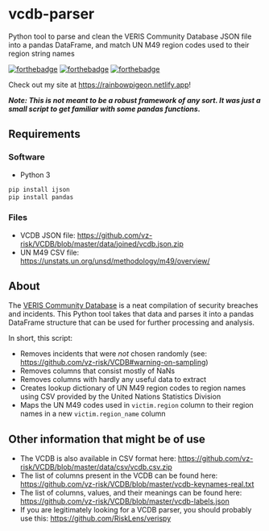 # vcdb-parser
Python tool to parse and clean the VERIS Community Database JSON file into a pandas DataFrame, and match UN M49 region codes used to their region string names

[![forthebadge](https://forthebadge.com/images/badges/made-with-python.svg)](https://forthebadge.com)
[![forthebadge](https://forthebadge.com/images/badges/60-percent-of-the-time-works-every-time.svg)](https://forthebadge.com)
[![forthebadge](https://forthebadge.com/images/badges/does-not-contain-msg.svg)](https://forthebadge.com)

Check out my site at https://rainbowpigeon.netlify.app!

***Note: This is not meant to be a robust framework of any sort. It was just a small script to get familiar with some pandas functions.***

## Requirements

### Software

- Python 3
```cmd
pip install ijson
pip install pandas
```

### Files

- VCDB JSON file: https://github.com/vz-risk/VCDB/blob/master/data/joined/vcdb.json.zip
- UN M49 CSV file: https://unstats.un.org/unsd/methodology/m49/overview/

## About

The [VERIS Community Database](https://github.com/vz-risk/VCDB) is a neat compilation of security breaches and incidents. This Python tool takes that data and parses it into a pandas DataFrame structure that can be used for further processing and analysis.

In short, this script:
- Removes incidents that were *not* chosen randomly (see: https://github.com/vz-risk/VCDB#warning-on-sampling)
- Removes columns that consist mostly of NaNs
- Removes columns with hardly any useful data to extract
- Creates lookup dictionary of UN M49 region codes to region names using CSV provided by the United Nations Statistics Division
- Maps the UN M49 codes used in `victim.region` column to their region names in a new `victim.region_name` column

## Other information that might be of use

- The VCDB is also available in CSV format here: https://github.com/vz-risk/VCDB/blob/master/data/csv/vcdb.csv.zip
- The list of columns present in the VCDB can be found here: https://github.com/vz-risk/VCDB/blob/master/vcdb-keynames-real.txt
- The list of columns, values, and their meanings can be found here: https://github.com/vz-risk/VCDB/blob/master/vcdb-labels.json
- If you are legitimately looking for a VCDB parser, you should probably use this: https://github.com/RiskLens/verispy
